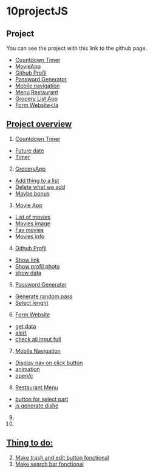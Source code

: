 # 10projectJS


## Project
You can see the project with this link to the github page.
- <a href="https://mathisvkg.github.io/10projectJS/Countdown/index.html" target="_blank">Countdown Timer</a>
- <a href="https://mathisvkg.github.io/10projectJS/MovieApp/index.html" target="_blank">MovieApp</a>
- <a href="https://mathisvkg.github.io/10projectJS/GithubProfil/index.html" target="_blank">Github Profil</a>
- <a href="https://mathisvkg.github.io/10projectJS/PasswordGenerator/index.html" target="_blank">Password Generator</a>
- <a href="https://mathisvkg.github.io/10projectJS/MobileNavigation/index.html" target="_blank">Mobile navigation</a>
- <a href="https://mathisvkg.github.io/10projectJS/MenuRestaurant/index.html" target="_blank">Menu Restaurant</a>
- <a href="https://mathisvkg.github.io/10projectJS/GroceryApp/index.html" target="_blank">Grocery List App</a>
- <a href="https://mathisvkg.github.io/10projectJS/FormWebsite/index.html" target="_blank">Form Website</a


## Project overview
1. Countdown Timer
- Future date
- Timer

2. GroceryApp
- Add thing to a list
- Delete what we add
- Maybe bonus

3. Movie App
- List of movies
- Movies image
- Fav movies
- Movies info

4. Github Profil
- Show link
- Show profil photo
- show data

5. Password Generater
- Generate random pass
- Select lenght

6. Form Website
- get data
- alert
- check all input full

7. Mobile Navigation
- Display nav on click button
- animation
- open/c

8. Restaurant Menu
- button for select part
- js generate dishe

9. 

10. 


## Thing to do:

2. Make trash and edit button fonctional
3. Make search bar fonctional

